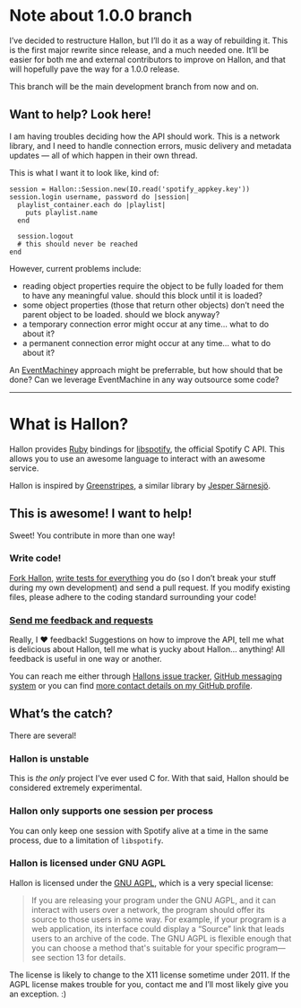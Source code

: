 Note about 1.0.0 branch
=======================
I’ve decided to restructure Hallon, but I’ll do it as a way of rebuilding it. This is the first major rewrite since release, and a much needed one. It’ll be easier for both me and external contributors to improve on Hallon, and that will hopefully pave the way for a 1.0.0 release.

This branch will be the main development branch from now and on.

Want to help? Look here!
------------------------
I am having troubles deciding how the API should work. This is a network library, and I need to handle connection errors, music delivery and metadata updates — all of which happen in their own thread.

This is what I want it to look like, kind of:

    session = Hallon::Session.new(IO.read('spotify_appkey.key'))
    session.login username, password do |session|
      playlist_container.each do |playlist|
        puts playlist.name
      end
    
      session.logout
      # this should never be reached
    end

However, current problems include:

- reading object properties require the object to be fully loaded for them to have any meaningful value. should this block until it is loaded?
- some object properties (those that return other objects) don’t need the parent object to be loaded. should we block anyway?
- a temporary connection error might occur at any time… what to do about it?
- a permanent connection error might occur at any time… what to do about it?

An [EventMachine][]y approach might be preferrable, but how should that be done? Can we leverage EventMachine in any way outsource some code?

[EventMachine]: https://github.com/eventmachine/eventmachine

---

What is Hallon?
===============
Hallon provides [Ruby][] bindings for [libspotify][], the official Spotify C API. This allows you to use an awesome language to interact with an awesome service.

Hallon is inspired by [Greenstripes][], a similar library by [Jesper Särnesjö][].

This is awesome! I want to help!
--------------------------------
Sweet! You contribute in more than one way!

### Write code!
[Fork Hallon](http://github.com/Burgestrand/Hallon), [write tests for everything](http://relishapp.com/rspec) you do (so I don’t break your stuff during my own development) and send a pull request. If you modify existing files, please adhere to the coding standard surrounding your code!

### [Send me feedback and requests](http://github.com/Burgestrand/Hallon/issues)
Really, I ❤ feedback! Suggestions on how to improve the API, tell me what is delicious about Hallon, tell me what is yucky about Hallon… anything! All feedback is useful in one way or another.

You can reach me either through [Hallons issue tracker](http://github.com/Burgestrand/Hallon/issues), [GitHub messaging system](http://github.com/inbox/new/Burgestrand) or you can find [more contact details on my GitHub profile](http://github.com/Burgestrand).

## What’s the catch?
There are several!

### Hallon is unstable
This is *the only* project I’ve ever used C for. With that said, Hallon should be considered extremely experimental.

### Hallon only supports one session per process
You can only keep one session with Spotify alive at a time in the same process, due to a limitation of `libspotify`.

### Hallon is licensed under GNU AGPL
Hallon is licensed under the [GNU AGPL](http://www.gnu.org/licenses/agpl-3.0.html), which is a very special license:
> If you are releasing your program under the GNU AGPL, and it can interact with users over a network, the program should offer its source to those users in some way. For example, if your program is a web application, its interface could display a “Source” link that leads users to an archive of the code. The GNU AGPL is flexible enough that you can choose a method that's suitable for your specific program—see section 13 for details.

The license is likely to change to the X11 license sometime under 2011. If the AGPL license makes trouble for you, contact me and I’ll most likely give you an exception. :)

[Ruby]: http://www.ruby-lang.org/en/
[libspotify]: http://developer.spotify.com/en/libspotify/overview/
[Greenstripes]: http://github.com/sarnesjo/greenstripes
[Jesper Särnesjö]: http://jesper.sarnesjo.org/